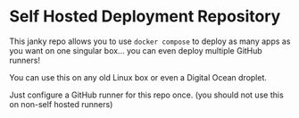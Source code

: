 # Self Hosted Deployment Repository 

This janky repo allows you to use `docker compose` to deploy as many apps as you want on one singular box... you can even deploy multiple GitHub runners!

You can use this on any old Linux box or even a Digital Ocean droplet.

Just configure a GitHub runner for this repo once. (you should not use this on non-self hosted runners) 


